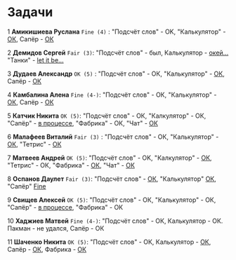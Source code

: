 # Задачи

1 **Амикишиева Руслана** `Fine (4)` : "Подсчёт слов" - OK, "Калькулятор" - [ОК](java_task2_results/amikishieva_task2), Сапёр - [ОК](java_task3/amikishieva)

2 **Демидов Сергей** `Fair (3)`: "Подсчёт слов" - был, Калькулятор - [окей...](java_task2/demidov)  "Танки" - [let it be...](java_task3/demidov)

3 **Дудаев Александр** `OK (5)` : "Подсчёт слов" - ОК, "Калькулятор" - [ОК](java_task2_results/dudaev_task2), Сапёр - [ОК](java_task3/dudaev)

4 **Камбалина Алена** `Fine (4-)`: "Подсчёт слов" - ОК, "Калькулятор" - [ОК](java_task2_results/kambalina_task2), Сапёр - [ОК](java_task3/kambalina)

5 **Катчик Никита** `ОК (5)`: "Подсчёт слов" - ОК, "Калкулятор" - ОК, "Сапёр" - [в процессе](java_task3/katchik), "Фабрика" - ОК, "Чат" - [ОК](java_task5/katchik)

6 **Малафеев Виталий** `Fair (3)` : "Подсчёт слов" - ОК, "Калькулятор" - [ОК](java_task2_results/malafeev_task2), "Тетрис" - [ОК](java_task3/malafeev)

7 **Матвеев Андрей** `OK (5)`: "Подсчёт слов" - OK, "Калкулятор" - [ОК](java_task2_results/matveev_task2), "Тетрис" - ОК, "Фабрика" - [ОК](java_task4/matveev), "Чат" - [ОК](java_task5/matveev)

8 **Оспанов Даулет** `Fair (3)`: "Подсчёт слов" - [ОК](java_task1/ospanov), "Калькулятор" [ОК](java_task2_results/ospanov), "Сапёр" [Fine](java_task3/ospanov)

9 **Свищев Алексей** `ОК (5)`: "Подсчёт слов" - ОК, "Калькулятор" - ОК, "Сапёр" - [в процессе](java_task3/svischev), "Фабрика" - ОК

10 **Хаджиев Матвей** `Fine (4-)`: "Подсчёт слов" - ОК, Калькулятор - ОК. Пакман - не удался, Сапёр - ОК

11 **Шаченко Никита** `ОК (5)`: "Подсчёт слов" - ОК, Калькулятор - [ОК](java_task3_results/shachenko_task2), Сапёр - [ОК](java_task3/shachenko), Фабрика - [ОК](java_task4/shachenko.md)

